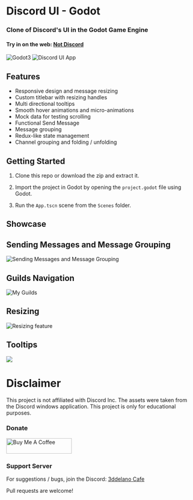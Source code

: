 Discord UI - Godot
=========================================
### Clone of Discord's UI in the Godot Game Engine

#### Try in on the web: [Not Discord](https://discord-ui-godot.web.app)

<img alt="Godot3" src="https://img.shields.io/badge/-Godot 3.x-478CBF?style=for-the-badge&logo=godotengine&logoWidth=20&logoColor=white" />

<img alt="Discord UI App" src="https://cdn.discordapp.com/attachments/360062738615107605/914439454867992616/unknown.png"/>

Features
--------------

- Responsive design and message resizing
- Custom titlebar with resizing handles
- Multi directional tooltips
- Smooth hover animations and micro-animations
- Mock data for testing scrolling
- Functional Send Message
- Message grouping
- Redux-like state management
- Channel grouping and folding / unfolding


Getting Started
----------

1. Clone this repo or download the zip and extract it.

2. Import the project in Godot by opening the `project.godot` file using Godot.

3. Run the `App.tscn` scene from the `Scenes` folder.

Showcase
----------

## Sending Messages and Message Grouping
<img alt="Sending Messages and Message Grouping" src="https://cdn.discordapp.com/attachments/360062738615107605/914082184535617566/DVC6tGBzU9.gif">

## Guilds Navigation
<img alt="My Guilds" src="https://cdn.discordapp.com/attachments/360062738615107605/914439771521159198/azqMpI7hAX.gif"/>

## Resizing
<img alt="Resizing feature" src="https://cdn.discordapp.com/attachments/360062738615107605/914440123519746088/Kk0J3QnLET.gif"/>

## Tooltips
<img src="https://cdn.discordapp.com/attachments/360062738615107605/914081520925437962/PmhO23MyTo.gif"/>



# Disclaimer
This project is not affiliated with Discord Inc. The assets were taken from the Discord windows application. This project is only for educational purposes.

### Donate
<a href="https://www.buymeacoffee.com/3ddelano" target="_blank"><img height="41" width="174" src="https://cdn.buymeacoffee.com/buttons/v2/default-red.png" alt="Buy Me A Coffee" width="150" ></a>

### Support Server
For suggestions / bugs, join the Discord: [3ddelano Cafe](https://discord.gg/FZY9TqW)

Pull requests are welcome!